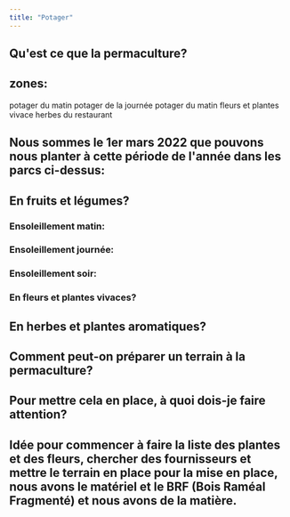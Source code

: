 ```yaml
---
title: "Potager"
---
```


## Qu'est ce que la permaculture?

## zones: 
potager du matin
potager de la journée
potager du matin
fleurs et plantes vivace
herbes du restaurant

## Nous sommes le 1er mars 2022 que pouvons nous planter à cette période de l'année dans les parcs ci-dessus:
## En fruits et légumes?
### Ensoleillement matin:


### Ensoleillement journée:



### Ensoleillement soir:



### En fleurs et plantes vivaces?



## En herbes et plantes aromatiques?
## Comment peut-on préparer un terrain à la permaculture?

## Pour mettre cela en place, à quoi dois-je faire attention?

## Idée pour commencer à faire la liste des plantes et des fleurs, chercher des fournisseurs et mettre le terrain en place pour la mise en place, nous avons le matériel et le BRF (Bois Raméal Fragmenté) et nous avons de la matière.
